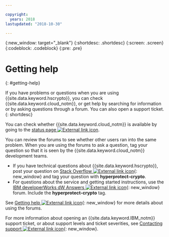 ```yaml
---

copyright:
  years: 2018
lastupdated: "2018-10-30"

---
```


{:new_window: target="_blank"}
{:shortdesc: .shortdesc}
{:screen: .screen}
{:codeblock: .codeblock}
{:pre: .pre}

# Getting help
{: #getting-help}

If you have problems or questions when you are using {{site.data.keyword.hscrypto}}, you can check {{site.data.keyword.cloud_notm}}, or get help by searching for information or by asking questions through a forum. You can also open a support ticket.
{: shortdesc}

You can check whether {{site.data.keyword.cloud_notm}} is available by going to the [status page ![External link icon](../../icons/launch-glyph.svg "External link icon")](https://console.bluemix.net/status?tags=platform,runtimes,services).

You can review the forums to see whether other users ran into the same problem. When you are using the forums to ask a question, tag your question so that it is seen by the {{site.data.keyword.cloud_notm}} development teams.

- If you have technical questions about {{site.data.keyword.hscrypto}}, post your question on [Stack Overflow ![External link icon](../../icons/launch-glyph.svg "External link icon")](http://stackoverflow.com/){: new_window} and tag your question with **hyperprotect-crypto**.
- For questions about the service and getting started instructions, use the [IBM developerWorks dW Answers ![External link icon](../../icons/launch-glyph.svg "External link icon")](https://developer.ibm.com/answers/index.html){: new_window} forum. Include the **hyperprotect-crypto** tag.

See [Getting help ![External link icon](../../icons/launch-glyph.svg "External link icon")](https://console.bluemix.net/docs/support/index.html#getting-help){: new_window} for more details about using the forums.

For more information about opening an {{site.data.keyword.IBM_notm}} support ticket, or about support levels and ticket severities, see [Contacting support ![External link icon](../../icons/launch-glyph.svg "External link icon")](https://console.bluemix.net/docs/support/index.html#contacting-support){: new_window}.
